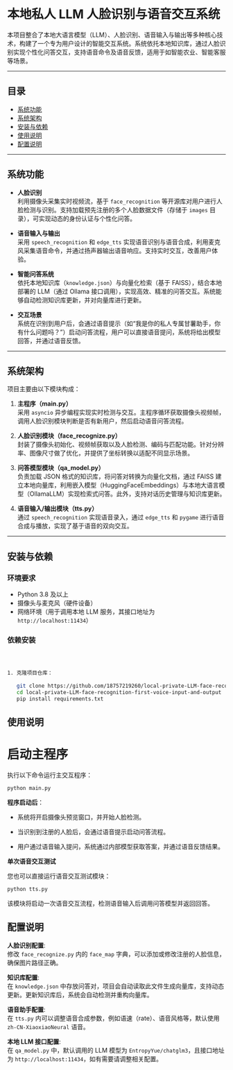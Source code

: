 # 本地私人 LLM 人脸识别与语音交互系统

本项目整合了本地大语言模型（LLM）、人脸识别、语音输入与输出等多种核心技术，构建了一个专为用户设计的智能交互系统。系统依托本地知识库，通过人脸识别实现个性化问答交互，支持语音命令及语音反馈，适用于如智能农业、智能客服等场景。

---

## 目录

- [系统功能](#系统功能)
- [系统架构](#系统架构)
- [安装与依赖](#安装与依赖)
- [使用说明](#使用说明)
- [配置说明](#配置说明)

---

## 系统功能

- **人脸识别**  
  利用摄像头采集实时视频流，基于 `face_recognition` 等开源库对用户进行人脸检测与识别。支持加载预先注册的多个人脸数据文件（存储于 `images` 目录），可实现动态的身份认证与个性化问答。

- **语音输入与输出**  
  采用 `speech_recognition` 和 `edge_tts` 实现语音识别与语音合成，利用麦克风采集语音命令，并通过扬声器输出语音响应。支持实时交互，改善用户体验。

- **智能问答系统**  
  依托本地知识库（`knowledge.json`）与向量化检索（基于 FAISS），结合本地部署的 LLM（通过 Ollama 接口调用），实现高效、精准的问答交互。系统能够自动检测知识库更新，并对向量库进行更新。

- **交互场景**  
  系统在识别到用户后，会通过语音提示（如“我是你的私人专属甘薯助手，你有什么问题吗？”）启动问答流程，用户可以直接语音提问，系统将给出模型回答，并通过语音反馈。

---

## 系统架构

项目主要由以下模块构成：

1. **主程序（main.py）**  
   采用 `asyncio` 异步编程实现实时检测与交互。主程序循环获取摄像头视频帧，调用人脸识别模块判断是否有新用户，然后启动语音问答流程。

2. **人脸识别模块（face_recognize.py）**  
   封装了摄像头初始化、视频帧获取以及人脸检测、编码与匹配功能。针对分辨率、图像尺寸做了优化，并提供了坐标转换以适配不同显示场景。

3. **问答模型模块（qa_model.py）**  
   负责加载 JSON 格式的知识库，将问答对转换为向量化文档，通过 FAISS 建立本地向量库，利用嵌入模型（HuggingFaceEmbeddings）与本地大语言模型（OllamaLLM）实现检索式问答。此外，支持对话历史管理与知识库更新。

4. **语音输入/输出模块（tts.py）**  
   通过 `speech_recognition` 实现语音录入，通过 `edge_tts` 和 `pygame` 进行语音合成与播放，实现了基于语音的双向交互。

---

## 安装与依赖

### 环境要求

- Python 3.8 及以上
- 摄像头与麦克风（硬件设备）
- 网络环境（用于调用本地 LLM 服务，其接口地址为 `http://localhost:11434`）

### 依赖安装
```bash



1. 克隆项目仓库：
   
   git clone https://github.com/18757219260/local-private-LLM-face-recognition-first-voice-input-and-output.git
   cd local-private-LLM-face-recognition-first-voice-input-and-output
   pip install requirements.txt
```
## 使用说明
# 启动主程序

执行以下命令运行主交互程序：
```bash
python main.py
```
**程序启动后**：

  -  系统将开启摄像头预览窗口，并开始人脸检测。

  - 当识别到注册的人脸后，会通过语音提示启动问答流程。

  -  用户通过语音输入提问，系统通过内部模型获取答案，并通过语音反馈结果。

**单次语音交互测试**

您也可以直接运行语音交互测试模块：
```bash
python tts.py
```
该模块将启动一次语音交互流程，检测语音输入后调用问答模型并返回回答。

## 配置说明

  **人脸识别配置**:<br>
    修改 `face_recognize.py` 内的 `face_map` 字典，可以添加或修改注册的人脸信息，确保图片路径正确。

  **知识库配置**:<br>
    在 `knowledge.json` 中存放问答对，项目会自动读取此文件生成向量库，支持动态更新。更新知识库后，系统会自动检测并重构向量库。

  **语音助手配置**:<br>
    在 `tts.py` 内可以调整语音合成参数，例如语速（rate）、语音风格等，默认使用 `zh-CN-XiaoxiaoNeural` 语音。

  **本地 LLM 接口配置**:<br>
    在 `qa_model.py` 中，默认调用的 LLM 模型为 `EntropyYue/chatglm3`，且接口地址为 `http://localhost:11434`，如有需要请调整相关配置。
